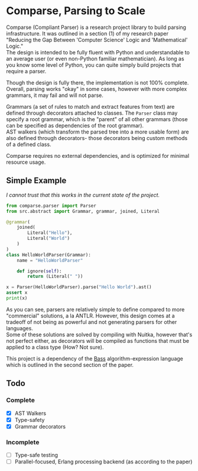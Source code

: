 # Comparse, Parsing to Scale

Comparse (Compliant Parser) is a research project library to build parsing infrastructure. It was outlined in a section (1) of my research paper "Reducing the Gap Between 'Computer Science' Logic and 'Mathematical' Logic."   
The design is intended to be fully fluent with Python and understandable to an average user (or even non-Python familiar mathematician). As long as you know some level of Python, you can quite simply build projects that require a parser.   
   
Though the design is fully there, the implementation is not 100% complete. Overall, parsing works "okay" in some cases, however with more complex grammars, it may fail and will not parse. 
   
Grammars (a set of rules to match and extract features from text) are defined through decorators attached to classes. The `Parser` class may specify a root grammar, which is the "parent" of all other grammars (those can be specified as dependencies of the root grammar).   
AST walkers (which transform the parsed tree into a more usable form) are also defined through decorators- those decorators being custom methods of a defined class.   

Comparse requires no external dependencies, and is optimized for minimal resource usage.
   
## Simple Example
*I cannot trust that this works in the current state of the project.*
```python
from comparse.parser import Parser
from src.abstract import Grammar, grammar, joined, Literal

@grammar(
    joined(
        Literal("Hello"),
        Literal("World")
    )
)
class HelloWorldParser(Grammar):
    name = "HelloWorldParser"

    def ignore(self):
        return (Literal(" "))

x = Parser(HelloWorldParser).parse("Hello World").ast()
assert x
print(x)
```
   
As you can see, parsers are relatively simple to define compared to more "commercial" solutions, a la ANTLR. However, this design comes at a tradeoff of not being as powerful and not generating parsers for other languages.   
Some of these solutions are solved by compiling with Nuitka, however that's not perfect either, as decorators will be compiled as functions that must be applied to a class type (How? Not sure).   
   
This project is a dependency of the [Bass](https://github.com/microcrit/bass) algorithm-expression language which is outlined in the second section of the paper.

## Todo
### Complete
- [x] AST Walkers
- [x] Type-safety
- [x] Grammar decorators

### Incomplete
- [ ] Type-safe testing
- [ ] Parallel-focused, Erlang processing backend (as according to the paper)